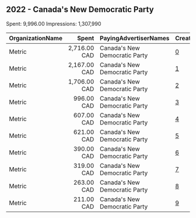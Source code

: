 ## 2022 - Canada's New Democratic Party 
Spent: 9,996.00
Impressions: 1,307,990

|OrganizationName|Spent|PayingAdvertiserNames|CreativeUrls|Impressions|Genders|AgeBrackets|CountryCodes|BillingAddresses|CandidateBallotInformation|
|:---|---:|:---|:---|---:|:---|:---|:---|:---|:---|
|Metric|2,716.00 CAD|Canada's New Democratic Party|[0](https://www.snap.com/political-ads/asset/df6d84ee01b71429df3db50d4e8a2b74cd3b3ceceb32a395bdef51e8261b3430?mediaType=png)|295,364||18+|canada|"2148 Eton St,Vancouver,V5L1C7,CA"|New Democratic Party of Canada|
|Metric|2,167.00 CAD|Canada's New Democratic Party|[1](https://www.snap.com/political-ads/asset/696f63872d6c369bd16fb7d3aa44bc1461d1a0c35c2cfd875345e6e676292343?mediaType=png)|290,420||18+|canada|"2148 Eton St,Vancouver,V5L1C7,CA"|New Democratic Party of Canada|
|Metric|1,706.00 CAD|Canada's New Democratic Party|[2](https://www.snap.com/political-ads/asset/6d8dfc6d2f7993a115ac7de6d201abc0e7fb258288b834246744fddd4814b99b?mediaType=png)|248,099||18+|canada|"2148 Eton St,Vancouver,V5L1C7,CA"|New Democratic Party of Canada|
|Metric|996.00 CAD|Canada's New Democratic Party|[3](https://www.snap.com/political-ads/asset/b2102455910bd1d12394b63d32122e9699ed29d41259f8cd32a4de6fe0abeedf?mediaType=png)|161,239||18+|canada|"2148 Eton St,Vancouver,V5L1C7,CA"|New Democratic Party of Canada|
|Metric|607.00 CAD|Canada's New Democratic Party|[4](https://www.snap.com/political-ads/asset/68de03ccb84798fcec164e783a6346c1fcd25fff048d781c89e8655ea7193ddc?mediaType=png)|81,440||18+|canada|"2148 Eton St,Vancouver,V5L1C7,CA"|New Democratic Party of Canada|
|Metric|621.00 CAD|Canada's New Democratic Party|[5](https://www.snap.com/political-ads/asset/4b4bd74a987381e5454590788a3bf9bfd3b97ec847915d7e2dd9c6a3e4278eab?mediaType=png)|63,580||18+|canada|"2148 Eton St,Vancouver,V5L1C7,CA"|New Democratic Party of Canada|
|Metric|390.00 CAD|Canada's New Democratic Party|[6](https://www.snap.com/political-ads/asset/754d91450cece285b624fb1a11250ee796ea7e1be812dae830e430307deb80f7?mediaType=png)|61,319||18+|canada|"2148 Eton St,Vancouver,V5L1C7,CA"|New Democratic Party of Canada|
|Metric|319.00 CAD|Canada's New Democratic Party|[7](https://www.snap.com/political-ads/asset/475f94ff473c8763547536988a47bd279f27cd9bd90a604969306a84bb9487ea?mediaType=png)|47,688||18+|canada|"2148 Eton St,Vancouver,V5L1C7,CA"|New Democratic Party of Canada|
|Metric|263.00 CAD|Canada's New Democratic Party|[8](https://www.snap.com/political-ads/asset/473064f4a285205b8e3c9d7f432a1fdc5280c2718eb9f878e529eb6628bdc790?mediaType=png)|35,524||18+|canada|"2148 Eton St,Vancouver,V5L1C7,CA"|New Democratic Party of Canada|
|Metric|211.00 CAD|Canada's New Democratic Party|[9](https://www.snap.com/political-ads/asset/dfa6f42722495bf174899f5a6e5b82afde01472afeaa5dff629cb23eb82208a7?mediaType=mp4)|23,317||18+|canada|"2148 Eton St,Vancouver,V5L1C7,CA"|New Democratic Party of Canada|
